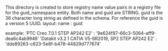 This directory is created to store registry name value pairs in a registry file for the guid_namespace entity.
Both name and guid are STRING. guid is the 36 character long string as defined in the schema.
For reference the guid is a version 5 UUID.
layout:
name : guid

example:
'PTC Creo 7.0.1 STEP AP242 E2' : '9e624f87-66c3-5064-aff9-dea6c4ab9946'
'Datakit v3.2.1 CATIA V5-6R2019, SP2  STEP  AP242 E2' : 'dde89263-c623-5e8f-b478-44829d777674'
